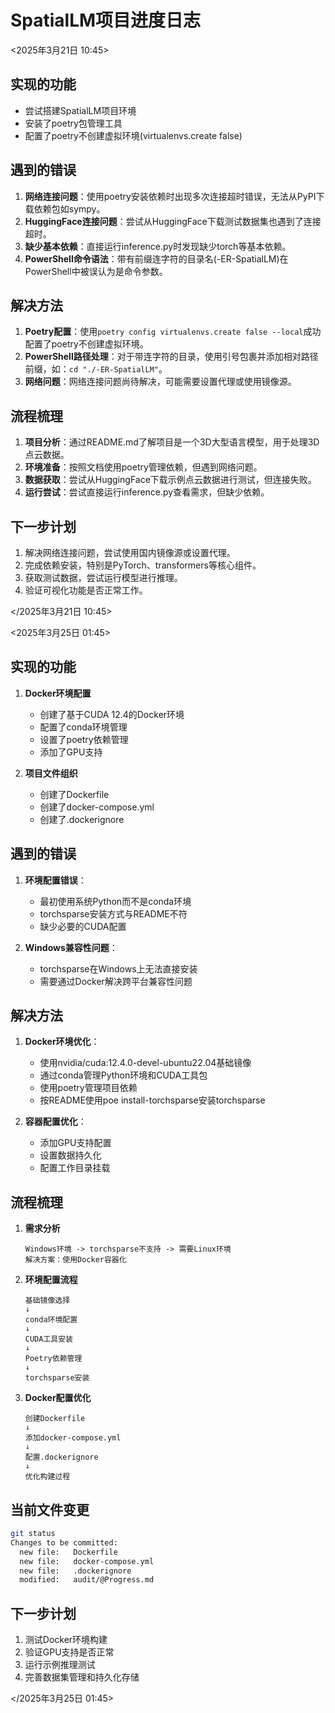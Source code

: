# SpatialLM项目进度日志

<2025年3月21日 10:45>

## 实现的功能
- 尝试搭建SpatialLM项目环境
- 安装了poetry包管理工具
- 配置了poetry不创建虚拟环境(virtualenvs.create false)

## 遇到的错误
1. **网络连接问题**：使用poetry安装依赖时出现多次连接超时错误，无法从PyPI下载依赖包如sympy。
2. **HuggingFace连接问题**：尝试从HuggingFace下载测试数据集也遇到了连接超时。
3. **缺少基本依赖**：直接运行inference.py时发现缺少torch等基本依赖。
4. **PowerShell命令语法**：带有前缀连字符的目录名(-ER-SpatialLM)在PowerShell中被误认为是命令参数。

## 解决方法
1. **Poetry配置**：使用`poetry config virtualenvs.create false --local`成功配置了poetry不创建虚拟环境。
2. **PowerShell路径处理**：对于带连字符的目录，使用引号包裹并添加相对路径前缀，如：`cd "./-ER-SpatialLM"`。
3. **网络问题**：网络连接问题尚待解决，可能需要设置代理或使用镜像源。

## 流程梳理
1. **项目分析**：通过README.md了解项目是一个3D大型语言模型，用于处理3D点云数据。
2. **环境准备**：按照文档使用poetry管理依赖，但遇到网络问题。
3. **数据获取**：尝试从HuggingFace下载示例点云数据进行测试，但连接失败。
4. **运行尝试**：尝试直接运行inference.py查看需求，但缺少依赖。

## 下一步计划
1. 解决网络连接问题，尝试使用国内镜像源或设置代理。
2. 完成依赖安装，特别是PyTorch、transformers等核心组件。
3. 获取测试数据，尝试运行模型进行推理。
4. 验证可视化功能是否正常工作。

</2025年3月21日 10:45>

<2025年3月25日 01:45>

## 实现的功能
1. **Docker环境配置**
   - 创建了基于CUDA 12.4的Docker环境
   - 配置了conda环境管理
   - 设置了poetry依赖管理
   - 添加了GPU支持

2. **项目文件组织**
   - 创建了Dockerfile
   - 创建了docker-compose.yml
   - 创建了.dockerignore

## 遇到的错误
1. **环境配置错误**：
   - 最初使用系统Python而不是conda环境
   - torchsparse安装方式与README不符
   - 缺少必要的CUDA配置

2. **Windows兼容性问题**：
   - torchsparse在Windows上无法直接安装
   - 需要通过Docker解决跨平台兼容性问题

## 解决方法
1. **Docker环境优化**：
   - 使用nvidia/cuda:12.4.0-devel-ubuntu22.04基础镜像
   - 通过conda管理Python环境和CUDA工具包
   - 使用poetry管理项目依赖
   - 按README使用poe install-torchsparse安装torchsparse

2. **容器配置优化**：
   - 添加GPU支持配置
   - 设置数据持久化
   - 配置工作目录挂载

## 流程梳理
1. **需求分析**
   ```
   Windows环境 -> torchsparse不支持 -> 需要Linux环境
   解决方案：使用Docker容器化
   ```

2. **环境配置流程**
   ```
   基础镜像选择
   ↓
   conda环境配置
   ↓
   CUDA工具安装
   ↓
   Poetry依赖管理
   ↓
   torchsparse安装
   ```

3. **Docker配置优化**
   ```
   创建Dockerfile
   ↓
   添加docker-compose.yml
   ↓
   配置.dockerignore
   ↓
   优化构建过程
   ```

## 当前文件变更
```bash
git status
Changes to be committed:
  new file:   Dockerfile
  new file:   docker-compose.yml
  new file:   .dockerignore
  modified:   audit/@Progress.md
```

## 下一步计划
1. 测试Docker环境构建
2. 验证GPU支持是否正常
3. 运行示例推理测试
4. 完善数据集管理和持久化存储

</2025年3月25日 01:45> 